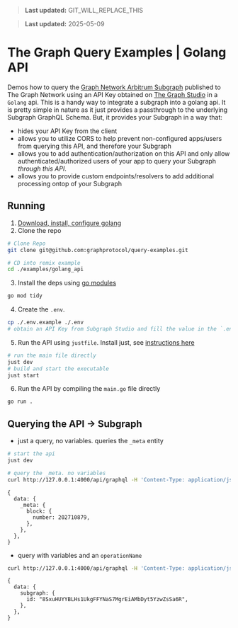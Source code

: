 > **Last updated:** GIT_WILL_REPLACE_THIS

> **Last updated:** 2025-05-09

# The Graph Query Examples | Golang API

Demos how to query the [Graph Network Arbitrum Subgraph](https://thegraph.com/explorer/subgraphs/DZz4kDTdmzWLWsV373w2bSmoar3umKKH9y82SUKr5qmp?view=Playground&chain=arbitrum-one) published to The Graph Network using an API Key obtained on [The Graph Studio](https://thegraph.com/studio) in a `Golang` api.
This is a handy way to integrate a subgraph into a golang api. It is pretty simple in nature as it just provides a passthrough to the underlying Subgraph GraphQL Schema.
But, it provides your Subgraph in a way that:

- hides your API Key from the client
- allows you to utilize CORS to help prevent non-configured apps/users from querying this API, and therefore your Subgraph
- allows you to add authentication/authorization on this API and only allow authenticated/authorized users of your app to query your Subgraph _through this API_.
- allows you to provide custom endpoints/resolvers to add additional processing ontop of your Subgraph

## Running

1. [Download, install, configure golang](https://go.dev/doc/install)
2. Clone the repo

```bash
# Clone Repo
git clone git@github.com:graphprotocol/query-examples.git

# CD into remix example
cd ./examples/golang_api
```

3. Install the deps using [go modules](https://go.dev/blog/using-go-modules)

```bash
go mod tidy
```

4. Create the `.env`.

```bash
cp ./.env.example ./.env
# obtain an API Key from Subgraph Studio and fill the value in the `.env`
```

5. Run the API using `justfile`. Install just, see [instructions here](https://just.systems/man/en/chapter_4.html)

```bash
# run the main file directly
just dev
# build and start the executable
just start
```

6. Run the API by compiling the `main.go` file directly

```bash
go run .
```

## Querying the API -> Subgraph

- just a query, no variables. queries the `_meta` entity

```bash
# start the api
just dev

# query the _meta. no variables
curl http://127.0.0.1:4000/api/graphql -H 'Content-Type: application/json' -d '{"query": "{_meta { block { number }}}"}' -X POST
```

```json5
{
  data: {
    _meta: {
      block: {
        number: 202710879,
      },
    },
  },
}
```

- query with variables and an `operationName`

```bash
curl http://127.0.0.1:4000/api/graphql -H 'Content-Type: application/json' -d '{"query": "query Subgraph($id: ID!) { subgraph(id: $id) { id } }", "variables": {"id": "8SxuHUYYBLHs1UkgFFYNaS7MgrEiAMbDyt5YzwZsSa6R"}, "operationName": "Subgraph"}' -X POST
```

```json5
{
  data: {
    subgraph: {
      id: "8SxuHUYYBLHs1UkgFFYNaS7MgrEiAMbDyt5YzwZsSa6R",
    },
  },
}
```
